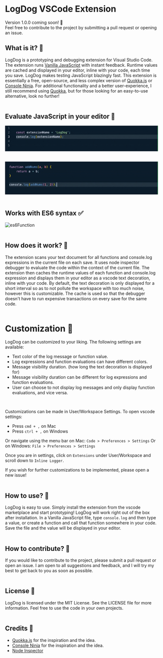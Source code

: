 # LogDog VSCode Extension

Version 1.0.0 coming soon! 🚀<br>
Feel free to contribute to the project by submitting a pull request or opening an issue.

## What is it? 🔎

LogDog is a prototyping and debugging extension for Visual Studio Code. The extension runs [Vanilla JavaScript](https://www.javatpoint.com/what-is-vanilla-javascript) with instant feedback. Runtime values are cached and displayed in your editor, inline with your code, each time you save. LogDog makes testing JavaScript blazingly fast. This extension is essentially a free, open-source, and less complex version of [Quokka.js](https://marketplace.visualstudio.com/items?itemName=WallabyJs.quokka-vscode) or [Console Ninja](https://marketplace.visualstudio.com/items?itemName=WallabyJs.console-ninja). For additional functionality and a better user-experience, I still recommend using [Quokka](https://marketplace.visualstudio.com/items?itemName=WallabyJs.quokka-vscode), but for those looking for an easy-to-use alternative, look no further! <br>
<br>

## Evaluate JavaScript in your editor 🧮

![logStrings](https://github.com/NickMezacapa/logdog-vscode/blob/main/assets/logStr.gif)
<br>
<br>

![addNums](https://github.com/NickMezacapa/logdog-vscode/blob/main/assets/addNums.gif)
<br>
<br>

## Works with ES6 syntax ✅

![es6Function]()
<br>
<br>

## How does it work? 🤔

The extension scans your text document for all functions and console.log expressions in the current file on each save. It uses node inspector debugger to evaluate the code within the context of the current file. The extension then caches the runtime values of each function and console.log expression and displays them in your editor as a vscode text decoration, inline with your code. By default, the text decoration is only displayed for a short interval so as to not pollute the workspace with too much noise, however this is customizable. The cache is used so that the debugger doesn't have to run expensive transactions on every save for the same code. <br>
<br>

# Customization 🎨

LogDog can be customized to your liking. The following settings are available:
- Text color of the log message or function value.
- Log expressions and function evaluations can have different colors.
- Message visibility duration. (how long the text decoration is displayed for)
- Message visibility duration can be different for log expressions and function evaluations.
- User can choose to not display log messages and only display function evaluations, and vice versa.<br>
<br>

Customizations can be made in User/Workspace Settings. To open vscode settings:

- Press `cmd + ,` on Mac
- Press `ctrl + ,` on Windows

Or navigate using the menu bar on Mac:
`Code > Preferences > Settings`
Or on Windows:
`File > Preferences > Settings`

Once you are in settings, click on `Extensions` under User/Workspace and scroll down to `Inline Logger`.

If you wish for further customizations to be implemented, please open a new issue!<br>
<br>

## How to use? 📖

LogDog is easy to use. Simply install the extension from the vscode marketplace and start prototyping! LogDog will work right out of the box after installation. In a Vanilla JavaScript file, type `console.log` and then type a value, or create a function and call that function somewhere in your code. Save the file and the value will be displayed in your editor. <br>
<br>

## How to contribute? 🤝

If you would like to contribute to the project, please submit a pull request or open an issue. I am open to all suggestions and feedback, and I will try my best to get back to you as soon as possible. <br>
<br>

## License 📜
LogDog is licensed under the MIT License. See the LICENSE file for more information. Feel free to use the code in your own projects. <br>
<br>

## Credits 🙏
- [Quokka.js](https://marketplace.visualstudio.com/items?itemName=WallabyJs.quokka-vscode) for the inspiration and the idea.
- [Console Ninja](https://marketplace.visualstudio.com/items?itemName=WallabyJs.console-ninja) for the inspiration and the idea.
- [Node Inspector](https://github.com/node-inspector/node-inspector)
